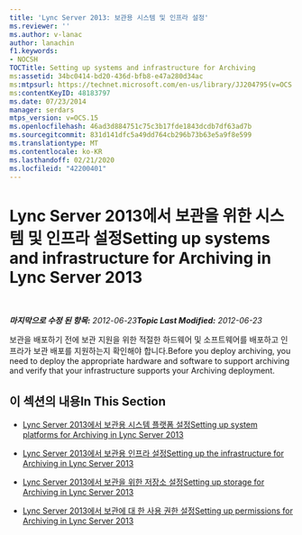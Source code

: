 ```yaml
---
title: 'Lync Server 2013: 보관용 시스템 및 인프라 설정'
ms.reviewer: ''
ms.author: v-lanac
author: lanachin
f1.keywords:
- NOCSH
TOCTitle: Setting up systems and infrastructure for Archiving
ms:assetid: 34bc0414-bd20-436d-bfb8-e47a280d34ac
ms:mtpsurl: https://technet.microsoft.com/en-us/library/JJ204795(v=OCS.15)
ms:contentKeyID: 48183797
ms.date: 07/23/2014
manager: serdars
mtps_version: v=OCS.15
ms.openlocfilehash: 46ad3d884751c75c3b17fde1843dcdb7df63ad7b
ms.sourcegitcommit: 831d141dfc5a49dd764cb296b73b63e5a9f8e599
ms.translationtype: MT
ms.contentlocale: ko-KR
ms.lasthandoff: 02/21/2020
ms.locfileid: "42200401"
---
```

<div data-xmlns="http://www.w3.org/1999/xhtml">

<div class="topic" data-xmlns="http://www.w3.org/1999/xhtml" data-msxsl="urn:schemas-microsoft-com:xslt" data-cs="https://msdn.microsoft.com/">

<div data-asp="https://msdn2.microsoft.com/asp">

# <a name="setting-up-systems-and-infrastructure-for-archiving-in-lync-server-2013"></a><span data-ttu-id="8f2d8-102">Lync Server 2013에서 보관을 위한 시스템 및 인프라 설정</span><span class="sxs-lookup"><span data-stu-id="8f2d8-102">Setting up systems and infrastructure for Archiving in Lync Server 2013</span></span>

</div>

<div id="mainSection">

<div id="mainBody">

<span> </span>

<span data-ttu-id="8f2d8-103">_**마지막으로 수정 된 항목:** 2012-06-23_</span><span class="sxs-lookup"><span data-stu-id="8f2d8-103">_**Topic Last Modified:** 2012-06-23_</span></span>

<span data-ttu-id="8f2d8-104">보관을 배포하기 전에 보관 지원을 위한 적절한 하드웨어 및 소프트웨어를 배포하고 인프라가 보관 배포를 지원하는지 확인해야 합니다.</span><span class="sxs-lookup"><span data-stu-id="8f2d8-104">Before you deploy archiving, you need to deploy the appropriate hardware and software to support archiving and verify that your infrastructure supports your Archiving deployment.</span></span>

<div>

## <a name="in-this-section"></a><span data-ttu-id="8f2d8-105">이 섹션의 내용</span><span class="sxs-lookup"><span data-stu-id="8f2d8-105">In This Section</span></span>

  - [<span data-ttu-id="8f2d8-106">Lync Server 2013에서 보관용 시스템 플랫폼 설정</span><span class="sxs-lookup"><span data-stu-id="8f2d8-106">Setting up system platforms for Archiving in Lync Server 2013</span></span>](lync-server-2013-setting-up-system-platforms-for-archiving.md)

  - [<span data-ttu-id="8f2d8-107">Lync Server 2013에서 보관용 인프라 설정</span><span class="sxs-lookup"><span data-stu-id="8f2d8-107">Setting up the infrastructure for Archiving in Lync Server 2013</span></span>](lync-server-2013-setting-up-the-infrastructure-for-archiving.md)

  - [<span data-ttu-id="8f2d8-108">Lync Server 2013에서 보관을 위한 저장소 설정</span><span class="sxs-lookup"><span data-stu-id="8f2d8-108">Setting up storage for Archiving in Lync Server 2013</span></span>](lync-server-2013-setting-up-storage-for-archiving.md)

  - [<span data-ttu-id="8f2d8-109">Lync Server 2013에서 보관에 대 한 사용 권한 설정</span><span class="sxs-lookup"><span data-stu-id="8f2d8-109">Setting up permissions for Archiving in Lync Server 2013</span></span>](lync-server-2013-setting-up-permissions-for-archiving.md)

</div>

</div>

<span> </span>

</div>

</div>

</div>

